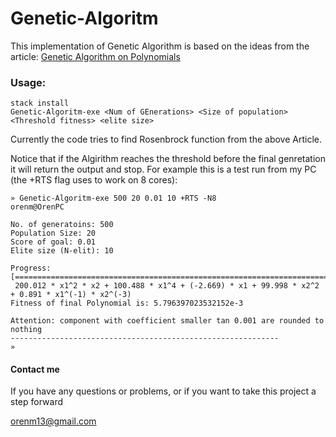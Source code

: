 # Genetic-Algoritm

This implementation of Genetic Algorithm is based on the ideas from the article:
[Genetic Algorithm on Polynomials](https://www.researchgate.net/publication/269132907_Optimal_Polynomial_Regression_Models_by_using_a_Genetic_Algorithm)

### Usage:

```
stack install
Genetic-Algoritm-exe <Num of GEnerations> <Size of population> <Threshold fitness> <elite size>
```
Currently the code tries to find Rosenbrock function from the above Article.

Notice that if the Algirithm reaches the threshold before the final genretation it will return the output and stop. For example this is a test run from my PC (the +RTS flag uses to work on 8 cores):

```
» Genetic-Algoritm-exe 500 20 0.01 10 +RTS -N8                                                                                             orenm@OrenPC

No. of generatoins: 500
Population Size: 20
Score of goal: 0.01
Elite size (N-elit): 10

Progress:
[===================================================================================================================>.............................................................................................]
 200.012 * x1^2 * x2 + 100.488 * x1^4 + (-2.669) * x1 + 99.998 * x2^2 + 0.891 * x1^(-1) * x2^(-3)
Fitness of final Polynomial is: 5.796397023532152e-3

Attention: component with coefficient smaller tan 0.001 are rounded to nothing
------------------------------------------------------------
» 
```

#### Contact me
If you have any questions or problems, or if you want to take this project a step forward

orenm13@gmail.com
